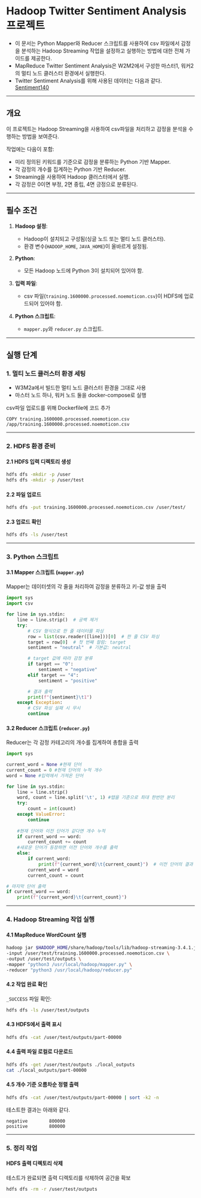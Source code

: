 # Hadoop Twitter Sentiment Analysis 프로젝트

- 이 문서는 Python Mapper와 Reducer 스크립트를 사용하여 csv 파일에서 감정을 분석하는 Hadoop Streaming 작업을 설정하고 실행하는 방법에 대한 전체 가이드를 제공한다.
- MapReduce Twitter Sentiment Analysis은 W2M2에서 구성한 마스터1, 워커2의 멀티 노드 클러스터 환경에서 실행한다.
- Twitter Sentiment Analysis를 위해 사용된 데이터는 다음과 같다. [Sentiment140](https://www.kaggle.com/datasets/kazanova/sentiment140)

---

## **개요**

이 프로젝트는 Hadoop Streaming을 사용하여 csv파일을 처리하고 감정을 분석을 수행하는 방법을 보여준다. 

작업에는 다음이 포함:
- 미리 정의된 키워드를 기준으로 감정을 분류하는 Python 기반 Mapper.
- 각 감정의 개수를 집계하는 Python 기반 Reducer.
- Streaming을 사용하여 Hadoop 클러스터에서 실행.
- 각 감정은 0이면 부정, 2면 중립, 4면 긍정으로 분류된다. 

---

## **필수 조건**

1. **Hadoop 설정**:
   - Hadoop이 설치되고 구성됨(싱글 노드 또는 멀티 노드 클러스터).
   - 환경 변수(`HADOOP_HOME`, `JAVA_HOME`)이 올바르게 설정됨.

2. **Python**:
   - 모든 Hadoop 노드에 Python 3이 설치되어 있어야 함.

3. **입력 파일**:
   - csv 파일(`training.1600000.processed.noemoticon.csv`)이 HDFS에 업로드되어 있어야 함.

4. **Python 스크립트**:
   - `mapper.py`와 `reducer.py` 스크립트.

---

## **실행 단계**

### **1. 멀티 노드 클러스터 환경 세팅**
- W3M2a에서 빌드한 멀티 노드 클러스터 환경을 그대로 사용
- 마스터 노드 하나, 워커 노드 둘을 docker-compose로 실행


csv파일 업로드를 위해 Dockerfile에 코드 추가
```
COPY training.1600000.processed.noemoticon.csv /app/training.1600000.processed.noemoticon.csv
```
---

### **2. HDFS 환경 준비**

#### **2.1 HDFS 입력 디렉토리 생성**
```bash
hdfs dfs -mkdir -p /user
hdfs dfs -mkdir -p /user/test
```

#### **2.2  파일 업로드**
```bash
hdfs dfs -put training.1600000.processed.noemoticon.csv /user/test/
```

#### **2.3 업로드 확인**
```bash
hdfs dfs -ls /user/test
```

---

### **3. Python 스크립트**

#### **3.1 Mapper 스크립트 (`mapper.py`)**
Mapper는 데이터셋의 각 줄을 처리하여 감정을 분류하고 키-값 쌍을 출력
```python
import sys
import csv

for line in sys.stdin:
    line = line.strip()  # 공백 제거
    try:
        # CSV 형식으로 한 줄 데이터를 파싱
        row = list(csv.reader([line]))[0]  # 한 줄 CSV 파싱
        target = row[0]  # 첫 번째 컬럼: target
        sentiment = "neutral"  # 기본값: neutral

        # target 값에 따라 감정 분류
        if target == "0":
            sentiment = "negative"
        elif target == "4":
            sentiment = "positive"

        # 결과 출력
        print(f"{sentiment}\t1")
    except Exception:
        # CSV 파싱 실패 시 무시
        continue

```

#### **3.2 Reducer 스크립트 (`reducer.py`)**
Reducer는 각 감정 카테고리의 개수를 집계하여 총합을 출력
```python
import sys

current_word = None #현재 단어
current_count = 0 #현재 단어의 누적 개수
word = None #입력에서 가져온 단어

for line in sys.stdin:
    line = line.strip()
    word, count = line.split('\t', 1) #탭을 기준으로 최대 한번만 분리
    try: 
        count = int(count)
    except ValueError:
        continue
    
    #현재 단어와 이전 단어가 같다면 개수 누적
    if current_word == word:
        current_count += count
    #새로운 단어가 등장하면 이전 단어와 개수를 출력
    else:
        if current_word:
            print(f"{current_word}\t{current_count}")  # 이전 단어의 결과 출력
        current_word = word
        current_count = count

# 마지막 단어 출력
if current_word == word:
    print(f"{current_word}\t{current_count}")
```

---

### **4. Hadoop Streaming 작업 실행**

#### **4.1 MapReduce WordCount 실행**
```bash
hadoop jar $HADOOP_HOME/share/hadoop/tools/lib/hadoop-streaming-3.4.1.jar \
-input /user/test/training.1600000.processed.noemoticon.csv \
-output /user/test/outputs \
-mapper "python3 /usr/local/hadoop/mapper.py" \
-reducer "python3 /usr/local/hadoop/reducer.py"
```

#### **4.2 작업 완료 확인**
`_SUCCESS` 파일 확인:
  ```bash
  hdfs dfs -ls /user/test/outputs
  ```

#### **4.3 HDFS에서 출력 표시**
```bash
hdfs dfs -cat /user/test/outputs/part-00000
```

#### **4.4 출력 파일 로컬로 다운로드**
```bash
hdfs dfs -get /user/test/outputs ./local_outputs
cat ./local_outputs/part-00000
```

#### **4.5 개수 기준 오름차순 정렬 출력**
```bash
hdfs dfs -cat /user/test/outputs/part-00000 | sort -k2 -n
```
테스트한 결과는 아래와 같다. 
```
negative        800000
positive        800000
```

---

### **5. 정리 작업**

#### **HDFS 출력 디렉토리 삭제**
테스트가 완료되면 출력 디렉토리를 삭제하여 공간을 확보
```bash
hdfs dfs -rm -r /user/test/outputs
```

